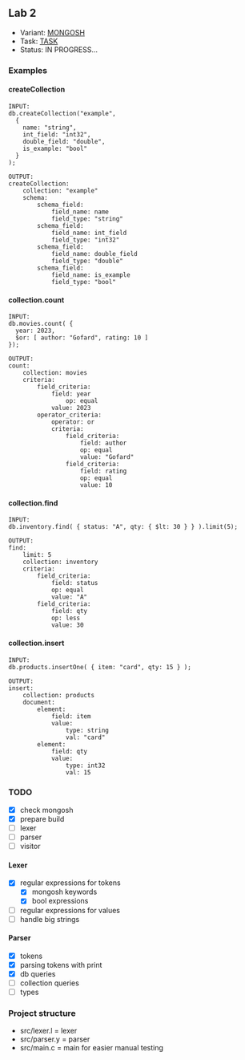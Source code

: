 ## Lab 2
- Variant: [MONGOSH](MONGOSH.md)
- Task: [TASK](TASK.md)
- Status: IN PROGRESS...

### Examples
#### createCollection
```
INPUT:
db.createCollection("example", 
  {
    name: "string",
    int_field: "int32",
    double_field: "double",
    is_example: "bool"
  } 
);

OUTPUT:
createCollection:
	collection: "example"
	schema:
		schema_field:
			field_name: name
			field_type: "string"
		schema_field:
			field_name: int_field
			field_type: "int32"
		schema_field:
			field_name: double_field
			field_type: "double"
		schema_field:
			field_name: is_example
			field_type: "bool"
```

#### collection.count
```
INPUT:
db.movies.count( {
  year: 2023,
  $or: [ author: "Gofard", rating: 10 ]
});

OUTPUT:
count:
	collection: movies
	criteria:
		field_criteria:
			field: year
				op: equal
			value: 2023
		operator_criteria:
			operator: or
			criteria:
				field_criteria:
					field: author
					op: equal
					value: "Gofard"
				field_criteria:
					field: rating
					op: equal
					value: 10
```

#### collection.find
```
INPUT:
db.inventory.find( { status: "A", qty: { $lt: 30 } } ).limit(5);

OUTPUT:
find:
	limit: 5
	collection: inventory
	criteria:
		field_criteria:
			field: status
			op: equal
			value: "A"
		field_criteria:
			field: qty
			op: less
			value: 30
```

#### collection.insert
```
INPUT:
db.products.insertOne( { item: "card", qty: 15 } );

OUTPUT:
insert:
	collection: products
	document:
		element:
			field: item
			value:
				type: string
				val: "card"
		element:
			field: qty
			value:
				type: int32
				val: 15
```

### TODO
- [x] check mongosh
- [x] prepare build
- [ ] lexer
- [ ] parser
- [ ] visitor

#### Lexer
- [x] regular expressions for tokens
  - [x] mongosh keywords
  - [x] bool expressions
- [ ] regular expressions for values
- [ ] handle big strings

#### Parser
- [x] tokens
- [x] parsing tokens with print
- [x] db queries
- [ ] collection queries
- [ ] types

### Project structure
- src/lexer.l = lexer
- src/parser.y = parser
- src/main.c = main for easier manual testing